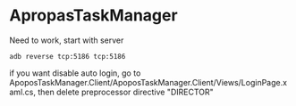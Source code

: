 # ApropasTaskManager
Need to work, start with server
```console
adb reverse tcp:5186 tcp:5186
```
if  you want disable auto login, go to ApoposTaskManager.Client/ApoposTaskManager.Client/Views/LoginPage.xaml.cs, then delete preprocessor directive "DIRECTOR"
